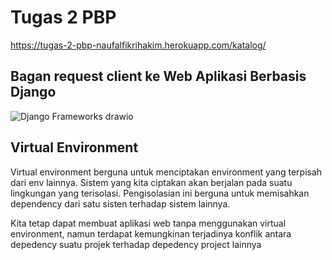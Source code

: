 # Tugas 2 PBP
https://tugas-2-pbp-naufalfikrihakim.herokuapp.com/katalog/

## Bagan request client ke Web Aplikasi Berbasis Django
![Django Frameworks drawio](https://user-images.githubusercontent.com/94209114/190227175-6e35bf36-e783-4a9e-b4e3-3f1c7c5a06aa.png)

## Virtual Environment
Virtual environment berguna untuk menciptakan environment yang terpisah dari env lainnya. Sistem yang kita ciptakan akan berjalan pada suatu lingkungan yang terisolasi. Pengisolasian ini berguna untuk memisahkan dependency dari satu sisten terhadap sistem lainnya.

Kita tetap dapat membuat aplikasi web tanpa menggunakan virtual environment, namun terdapat kemungkinan terjadinya konflik antara depedency suatu projek terhadap depedency project lainnya

## 
